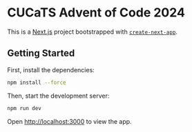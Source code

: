 
# CUCaTS Advent of Code 2024

This is a [Next.js](https://nextjs.org) project bootstrapped with [`create-next-app`](https://nextjs.org/docs/app/api-reference/cli/create-next-app).

## Getting Started

First, install the dependencies:

```bash
npm install --force
```

Then, start the development server:

```bash
npm run dev
```

Open [http://localhost:3000](http://localhost:3000) to view the app.
